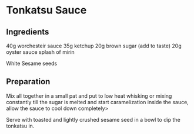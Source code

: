 # Tonkatsu Sauce

## Ingredients

40g worchesteir sauce
35g ketchup
20g brown sugar (add to taste)
20g oyster sauce
splash of mirin

White Sesame seeds

## Preparation

Mix all together in a small pat and put to low heat whisking or mixing constantly
till the sugar is melted and start caramelization inside the sauce, allow the
sauce to cool down completely>

Serve with toasted and lightly crushed sesame seed in a bowl to dip the tonkatsu
in.
